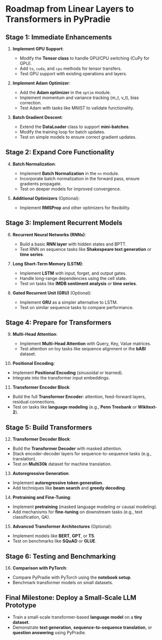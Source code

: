 # Roadmap from Linear Layers to Transformers in PyPradie

## **Stage 1: Immediate Enhancements**
1. **Implement GPU Support**:
   - Modify the **Tensor class** to handle GPU/CPU switching (CuPy for GPU).
   - Add `to`, `cuda`, and `cpu` methods for tensor transfers.
   - Test GPU support with existing operations and layers.

2. **Implement Adam Optimizer**:
   - Add the **Adam optimizer** in the `optim` module.
   - Implement momentum and variance tracking (m_t, v_t), bias correction.
   - Test Adam with tasks like MNIST to validate functionality.

3. **Batch Gradient Descent**:
   - Extend the **DataLoader** class to support **mini-batches**.
   - Modify the training loop for batch updates.
   - Test on simple models to ensure correct gradient updates.

## **Stage 2: Expand Core Functionality**
4. **Batch Normalization**:
   - Implement **Batch Normalization** in the `nn` module.
   - Incorporate batch normalization in the forward pass, ensure gradients propagate.
   - Test on deeper models for improved convergence.

5. **Additional Optimizers** (Optional):
   - Implement **RMSProp** and other optimizers for flexibility.

## **Stage 3: Implement Recurrent Models**
6. **Recurrent Neural Networks (RNNs)**:
   - Build a basic **RNN layer** with hidden states and BPTT.
   - Test RNN on sequence tasks like **Shakespeare text generation** or **time series**.

7. **Long Short-Term Memory (LSTM)**:
   - Implement **LSTM** with input, forget, and output gates.
   - Handle long-range dependencies using the cell state.
   - Test on tasks like **IMDB sentiment analysis** or **time series**.

8. **Gated Recurrent Unit (GRU)** (Optional):
   - Implement **GRU** as a simpler alternative to LSTM.
   - Test on similar sequence tasks to compare performance.

## **Stage 4: Prepare for Transformers**
9. **Multi-Head Attention**:
   - Implement **Multi-Head Attention** with Query, Key, Value matrices.
   - Test attention on toy tasks like sequence alignment or the **bABI** dataset.

10. **Positional Encoding**:
   - Implement **Positional Encoding** (sinusoidal or learned).
   - Integrate into the transformer input embeddings.

11. **Transformer Encoder Block**:
   - Build the full **Transformer Encoder**: attention, feed-forward layers, residual connections.
   - Test on tasks like **language modeling** (e.g., **Penn Treebank** or **Wikitext-2**).

## **Stage 5: Build Transformers**
12. **Transformer Decoder Block**:
   - Build the **Transformer Decoder** with masked attention.
   - Stack encoder-decoder layers for sequence-to-sequence tasks (e.g., translation).
   - Test on **Multi30k** dataset for machine translation.

13. **Autoregressive Generation**:
   - Implement **autoregressive token generation**.
   - Add techniques like **beam search** and **greedy decoding**.

14. **Pretraining and Fine-Tuning**:
   - Implement **pretraining** (masked language modeling or causal modeling).
   - Add mechanisms for **fine-tuning** on downstream tasks (e.g., text classification, QA).

15. **Advanced Transformer Architectures** (Optional):
   - Implement models like **BERT**, **GPT**, or **T5**.
   - Test on benchmarks like **SQuAD** or **GLUE**.

## **Stage 6: Testing and Benchmarking**
16. **Comparison with PyTorch**:
   - Compare PyPradie with PyTorch using the **notebook setup**.
   - Benchmark transformer models on small datasets.

## **Final Milestone: Deploy a Small-Scale LLM Prototype**
- Train a small-scale transformer-based **language model** on a **tiny dataset**.
- Demonstrate **text generation**, **sequence-to-sequence translation**, or **question answering** using PyPradie.
